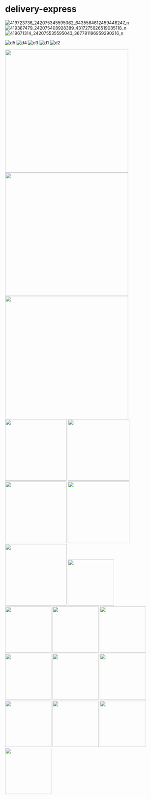 # delivery-express

![419723736_242075345595062_6435564612459446247_n]()
![419387479_242075408928389_4317275626519085118_n]()
![419671314_242075535595043_367791196959290216_n]()

![d5](https://github.com/user-attachments/assets/e8b3680a-78f6-46bb-a1f8-9e3f53ea221f)
![d4](https://github.com/user-attachments/assets/68da0173-ec06-4609-9405-53971fa1c78c)
![d3](https://github.com/user-attachments/assets/46f27d64-bf4f-4264-a688-1982433ac1fd)
![d1](https://github.com/user-attachments/assets/af80467b-38d1-4309-a014-1ddbfe1d528b)
![d2](https://github.com/user-attachments/assets/e4ad0a58-b025-4075-b675-a21019f617f0)


<p float="left">
   <img src="https://github.com/user-attachments/assets/e3e7f28f-4841-4ce0-9ffc-183275399363" width="400" />
   <img src="https://github.com/user-attachments/assets/7578d80a-628b-45e7-8185-b09c02ba45e2" width="400" />
   <img src="https://github.com/user-attachments/assets/5d192387-9dff-4add-b8b6-4233a9b6501e" width="400" />
  
  <img src="https://github.com/user-attachments/assets/ffa8f15c-db89-46f6-ad1d-14cff631bd86" width="200" />
  <img src="https://github.com/user-attachments/assets/830e06e0-d2f2-4fbc-bf44-7f6cf9462f12" width="200" />
  <img src="https://github.com/user-attachments/assets/6533a55c-f619-40a3-aee1-98dd2c0866ea" width="200" />
  <img src="https://github.com/user-attachments/assets/825522b9-28f3-4382-ae51-174bd381f36c" width="200" />
  <img src="https://github.com/user-attachments/assets/6b67e3b3-74f1-4e59-a9e4-5d9491a57727" width="200" />
  <img src="https://github.com/user-attachments/assets/c7516dbf-feb8-4bb3-9c90-09dca12f0d4d" width="150" /> 
  <img src="https://github.com/user-attachments/assets/76940d4f-0976-4de4-80da-bb96fa0c0dc7" width="150" />
  <img src="https://github.com/user-attachments/assets/90e3a69d-51f5-4ca4-842f-5d385ac9be97" width="150" />
  <img src="https://github.com/user-attachments/assets/5e620ee9-85db-4702-a5a3-497ebf287d5c" width="150" />
  <img src="https://github.com/user-attachments/assets/47a056a4-f804-4766-98be-23bec08cea75" width="150" />
  <img src="https://github.com/user-attachments/assets/50c8b5d6-9259-4aa1-9067-69dd45d81106" width="150" />
  <img src="https://github.com/user-attachments/assets/348258c7-19f4-4062-8d9a-9ecba0ca2087" width="150" />
  <img src="https://github.com/user-attachments/assets/06c5ee78-358c-45af-9c53-6967db3903ea" width="150" />
  <img src="https://github.com/user-attachments/assets/03b91c06-b91e-4dec-bd5d-1ab7df167a63" width="150" />
  <img src="https://github.com/user-attachments/assets/6b6e5187-4357-4942-aeb7-d0638bbb9da2" width="150" />
  <img src="https://github.com/user-attachments/assets/0dfe7bd0-1296-4b93-b6e9-97c808167309" width="150" />
  
</p>
